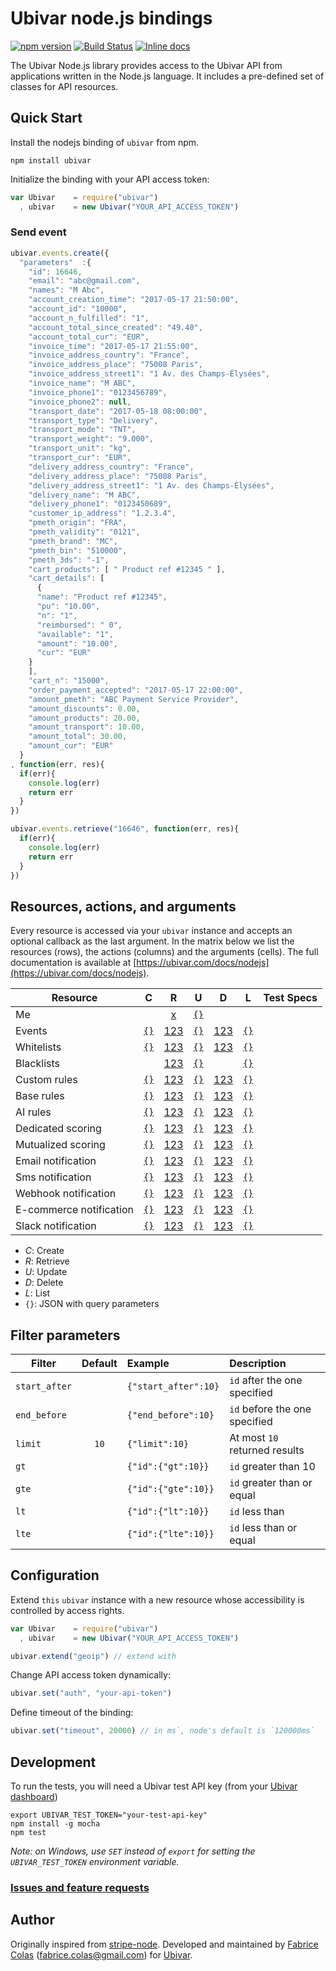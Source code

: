 # Ubivar node.js bindings 
[![npm version](https://badge.fury.io/js/ubivar.svg)](http://badge.fury.io/js/ubivar)
[![Build Status](https://travis-ci.org/ubivar/ubivar-node.png?branch=master)](https://travis-ci.org/ubivar/ubivar-node)
[![Inline docs](http://inch-ci.org/github/ubivar/ubivar-node.svg?branch=master)](http://inch-ci.org/github/ubivar/ubivar-node)
 

The Ubivar Node.js library provides access to the Ubivar API from applications
written in the Node.js language. It includes a pre-defined set of classes for
API resources.

## Quick Start

Install the nodejs binding of `ubivar` from npm.

`npm install ubivar`

Initialize the binding with your API access token:

```js
var Ubivar    = require("ubivar")
  , ubivar    = new Ubivar("YOUR_API_ACCESS_TOKEN")
```

### Send event 
```js
ubivar.events.create({
  "parameters"  :{
    "id": 16646,
    "email": "abc@gmail.com",
    "names": "M Abc",
    "account_creation_time": "2017-05-17 21:50:00",
    "account_id": "10000",
    "account_n_fulfilled": "1",
    "account_total_since_created": "49.40",
    "account_total_cur": "EUR",
    "invoice_time": "2017-05-17 21:55:00",
    "invoice_address_country": "France",
    "invoice_address_place": "75008 Paris",
    "invoice_address_street1": "1 Av. des Champs-Élysées",
    "invoice_name": "M ABC",
    "invoice_phone1": "0123456789",
    "invoice_phone2": null,
    "transport_date": "2017-05-18 08:00:00",
    "transport_type": "Delivery",
    "transport_mode": "TNT",
    "transport_weight": "9.000",
    "transport_unit": "kg",
    "transport_cur": "EUR",
    "delivery_address_country": "France",
    "delivery_address_place": "75008 Paris",
    "delivery_address_street1": "1 Av. des Champs-Élysées",
    "delivery_name": "M ABC",
    "delivery_phone1": "0123450689",
    "customer_ip_address": "1.2.3.4",
    "pmeth_origin": "FRA",
    "pmeth_validity": "0121",
    "pmeth_brand": "MC",
    "pmeth_bin": "510000",
    "pmeth_3ds": "-1",
    "cart_products": [ " Product ref #12345 " ],
    "cart_details": [
      {
      "name": "Product ref #12345",
      "pu": "10.00",
      "n": "1",
      "reimbursed": " 0",
      "available": "1",
      "amount": "10.00",
      "cur": "EUR"
    }
    ],
    "cart_n": "15000",
    "order_payment_accepted": "2017-05-17 22:00:00",
    "amount_pmeth": "ABC Payment Service Provider",
    "amount_discounts": 0.00,
    "amount_products": 20.00,
    "amount_transport": 10.00,
    "amount_total": 30.00,
    "amount_cur": "EUR"
  }
, function(err, res){
  if(err){ 
    console.log(err)
    return err 
  }
})
```

```js
ubivar.events.retrieve("16646", function(err, res){
  if(err){ 
    console.log(err)
    return err
  }
})
```

## Resources, actions, and arguments 
Every resource is accessed via your `ubivar` instance and accepts an optional
callback as the last argument. In the matrix below we list the resources
(rows), the actions (columns) and the arguments (cells). The full documentation
is available at [https://ubivar.com/docs/nodejs](https://ubivar.com/docs/nodejs). 

| Resource                | C | R | U | D | L    | Test Specs |
| ----------------------- |:-:|:-:|:-:|:-:|:----:|:-------:|
| Me                      |   | [x](https://ubivar.com/docs/nodejs#retrieve_your_information) | [`{}`](https://ubivar.com/docs/nodejs#retrieve_your_information) |  | | |
| Events                  | [`{}`](https://ubivar.com/docs/nodejs#create_event)| [123](https://ubivar.com/docs/nodejs#retrieve_event) | [`{}`](https://ubivar.com/docs/nodejs#update_event) | [123](https://ubivar.com/docs/nodejs#delete_event) | [`{}`](https://ubivar.com/docs/nodejs#list_events) | | 
| Whitelists              | [`{}`](https://ubivar.com/docs/nodejs#create_whitelist)| [123](https://ubivar.com/docs/nodejs#retrieve_whitelist) | [`{}`](https://ubivar.com/docs/nodejs#update_whitelist) | [123](https://ubivar.com/docs/nodejs#delete_whitelist) | [`{}`](https://ubivar.com/docs/nodejs#list_whitelists) | | 
| Blacklists              |   | [123](https://ubivar.com/docs/nodejs#retrieve_blacklist) | [`{}`](https://ubivar.com/docs/nodejs#update_blacklist) |  | [`{}`](https://ubivar.com/docs/nodejs#list_blacklists) | | 
| Custom rules            | [`{}`](https://ubivar.com/docs/nodejs#create_rules_custom)| [123](https://ubivar.com/docs/nodejs#retrieve_rules_custom) | [`{}`](https://ubivar.com/docs/nodejs#update_rules_custom) | [123](https://ubivar.com/docs/nodejs#delete_rules_custom) | [`{}`](https://ubivar.com/docs/nodejs#list_rules_customs) | | 
| Base rules              | [`{}`](https://ubivar.com/docs/nodejs#create_rules_base)| [123](https://ubivar.com/docs/nodejs#retrieve_rules_base) | [`{}`](https://ubivar.com/docs/nodejs#update_rules_base) | [123](https://ubivar.com/docs/nodejs#delete_rules_base) | [`{}`](https://ubivar.com/docs/nodejs#list_rules_bases) | | 
| AI rules                | [`{}`](https://ubivar.com/docs/nodejs#create_rules_ai)| [123](https://ubivar.com/docs/nodejs#retrieve_rules_ai) | [`{}`](https://ubivar.com/docs/nodejs#update_rules_ai) | [123](https://ubivar.com/docs/nodejs#delete_rules_ai) | [`{}`](https://ubivar.com/docs/nodejs#list_rules_ais) | | 
| Dedicated scoring       | [`{}`](https://ubivar.com/docs/nodejs#create_dedicated_scorings)| [123](https://ubivar.com/docs/nodejs#retrieve_dedicated_scorings) | [`{}`](https://ubivar.com/docs/nodejs#update_dedicated_scorings) | [123](https://ubivar.com/docs/nodejs#delete_dedicated_scorings) | [`{}`](https://ubivar.com/docs/nodejs#list_dedicated_scoringss) | | 
| Mutualized scoring      | [`{}`](https://ubivar.com/docs/nodejs#create_mutualized_scorings)| [123](https://ubivar.com/docs/nodejs#retrieve_mutualized_scorings) | [`{}`](https://ubivar.com/docs/nodejs#update_mutualized_scorings) | [123](https://ubivar.com/docs/nodejs#delete_mutualized_scorings) | [`{}`](https://ubivar.com/docs/nodejs#list_mutualized_scoringss) | | 
| Email notification      | [`{}`](https://ubivar.com/docs/nodejs#create_email)| [123](https://ubivar.com/docs/nodejs#retrieve_email) | [`{}`](https://ubivar.com/docs/nodejs#update_email) | [123](https://ubivar.com/docs/nodejs#delete_email) | [`{}`](https://ubivar.com/docs/nodejs#list_emails) | | 
| Sms notification        | [`{}`](https://ubivar.com/docs/nodejs#create_sms)| [123](https://ubivar.com/docs/nodejs#retrieve_sms) | [`{}`](https://ubivar.com/docs/nodejs#update_sms) | [123](https://ubivar.com/docs/nodejs#delete_sms) | [`{}`](https://ubivar.com/docs/nodejs#list_smss) | | 
| Webhook notification    | [`{}`](https://ubivar.com/docs/nodejs#create_webhook)| [123](https://ubivar.com/docs/nodejs#retrieve_webhook) | [`{}`](https://ubivar.com/docs/nodejs#update_webhook) | [123](https://ubivar.com/docs/nodejs#delete_webhook) | [`{}`](https://ubivar.com/docs/nodejs#list_webhooks) | | 
| E-commerce notification | [`{}`](https://ubivar.com/docs/nodejs#create_e-commerce)| [123](https://ubivar.com/docs/nodejs#retrieve_e-commerce) | [`{}`](https://ubivar.com/docs/nodejs#update_e-commerce) | [123](https://ubivar.com/docs/nodejs#delete_e-commerce) | [`{}`](https://ubivar.com/docs/nodejs#list_e-commerces) | | 
| Slack notification      | [`{}`](https://ubivar.com/docs/nodejs#create_slack)| [123](https://ubivar.com/docs/nodejs#retrieve_slack) | [`{}`](https://ubivar.com/docs/nodejs#update_slack) | [123](https://ubivar.com/docs/nodejs#delete_slack) | [`{}`](https://ubivar.com/docs/nodejs#list_slacks) | | 

+ *C*: Create
+ *R*: Retrieve
+ *U*: Update
+ *D*: Delete
+ *L*: List
+ `{}`: JSON with query parameters

## Filter parameters

| Filter        | Default | Example             | Description                   |
| ------------- |:-------:|:--------------------|:------------------------------|
| `start_after` |         | `{"start_after":10}`| `id` after the one specified  |
| `end_before`  |         | `{"end_before":10}` | `id` before the one specified |
| `limit`       | `10`    | `{"limit":10}`      | At most `10` returned results |
| `gt`          |         | `{"id":{"gt":10}}`  | `id` greater than 10          |
| `gte`         |         | `{"id":{"gte":10}}` | `id` greater than or equal    |
| `lt`          |         | `{"id":{"lt":10}}`  | `id` less than                |
| `lte`         |         | `{"id":{"lte":10}}` | `id` less than or equal       |

## Configuration


Extend `this` `ubivar` instance with a new resource whose accessibility is
controlled by access rights.
```js
var Ubivar    = require("ubivar")
  , ubivar    = new Ubivar("YOUR_API_ACCESS_TOKEN")

ubivar.extend("geoip") // extend with 
```

Change API access token dynamically: 
```js
ubivar.set("auth", "your-api-token")
```

Define timeout of the binding:
```js
ubivar.set("timeout", 20000) // in ms`, node's default is `120000ms`
```

## Development

To run the tests, you will need a Ubivar test API key (from your [Ubivar dashboard](https://my.ubivar.com))

```
export UBIVAR_TEST_TOKEN="your-test-api-key"
npm install -g mocha
npm test
```
*Note: on Windows, use `SET` instead of `export` for setting the `UBIVAR_TEST_TOKEN` environment variable.*

### [Issues and feature requests](https://github.com/ubivar/ubivar-node/issues)

## Author


Originally inspired from [stripe-node](https://github.com/stripe/stripe-node). Developed and maintained by [Fabrice Colas](https://fabricecolas.me) ([fabrice.colas@gmail.com](mailto:fabrice.colas@gmail.com)) for [Ubivar](https://ubivar.com). 
